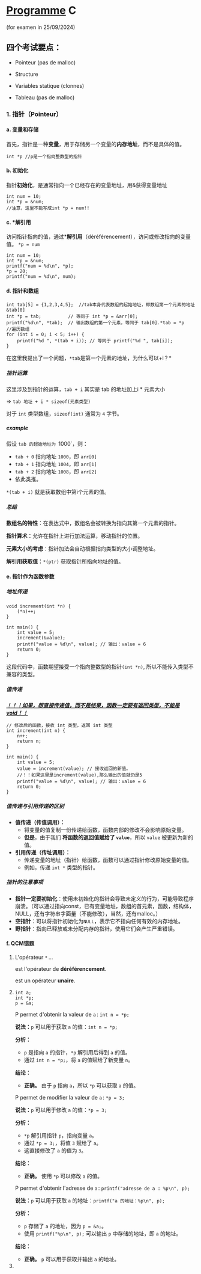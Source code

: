 # **<u>Programme</u> C** 

(for examen in 25/09/2024) 

## 四个考试要点：

- Pointeur (pas de malloc)

- Structure

- Variables statique (clonnes)

- Tableau (pas de malloc)

  

### 1. 指针（Pointeur）

#### a. 变量和存储

首先，指针是一种**变量**，用于存储另一个变量的**内存地址**，而不是具体的值。

```
int *p //p是一个指向整数型的指针
```

#### b. 初始化

指针**初始化**，是通常指向一个已经存在的变量地址，用&获得变量地址

```
int num = 10;
int *p = &num;
//注意，这里不能写成int *p = num!!
```

#### c. *解引用

访问指针指向的值，通过***解引用**（déréférencement），访问或修改指向的变量值。
`*p = num` 

```
int num = 10;
int *p = &num;
printf("num = %d\n", *p);
*p = 20;
printf("num = %d\n", num);
```

#### d. 指针和数组

```
int tab[5] = {1,2,3,4,5};  //tab本身代表数组的起始地址，即数组第一个元素的地址&tab[0]
int *p = tab;          // 等同于 int *p = &arr[0];
printf("%d\n", *tab);  // 输出数组的第一个元素，等同于 tab[0].*tab = *p
//遍历数组
for (int i = 0; i < 5; i++) {
    printf("%d ", *(tab + i)); // 等同于 printf("%d ", tab[i]);
}
```

在这里我提出了一个问题，`*tab`是第一个元素的地址，为什么可以+i？*

##### 指针运算

这里涉及到指针的运算，`tab + i` 其实是 tab 的地址加上i * 元素大小

=>  `tab 地址 + i * sizeof(元素类型)`    

 对于 `int` 类型数组，`sizeof(int)` 通常为 `4` 字节。

##### example

假设 `tab 的起始地址为 `1000`，则：

- `tab + 0` 指向地址 `1000`，即 `arr[0]`
- `tab + 1` 指向地址 `1004`，即 `arr[1]`
- `tab + 2` 指向地址 `1008`，即 `arr[2]`
- 依此类推。

`*(tab + i)` 就是获取数组中第i个元素的值。

##### 总结

**数组名的特性**：在表达式中，数组名会被转换为指向其第一个元素的指针。

**指针算术**：允许在指针上进行加法运算，移动指针的位置。

**元素大小的考虑**：指针加法会自动根据指向类型的大小调整地址。

**解引用获取值**：`*(ptr)` 获取指针所指向地址的值。

#### e. 指针作为函数参数

##### 地址传递

```
void increment(int *n) {
    (*n)++;
}

int main() {
    int value = 5;
    increment(&value);
    printf("value = %d\n", value); // 输出：value = 6
    return 0;
}
```

这段代码中，函数期望接受一个指向整数型的指针`(int *n)`,  所以不能传入类型不兼容的类型。

##### 值传递

***<u>！！！如果，想直接传递值，而不是结果，函数一定要有返回类型，不能是void！！</u>***

```
// 修改后的函数，接收 int 类型，返回 int 类型
int increment(int n) {
    n++;
    return n;
}

int main() {
    int value = 5;
    value = increment(value); // 接收返回的新值。 
    //！！如果这里是increment(value),那么输出的值就仍是5
    printf("value = %d\n", value); // 输出：value = 6
    return 0;
}
```

##### **值传递与引用传递的区别**

- **值传递（传值调用）：**
  - 将变量的值复制一份传递给函数，函数内部的修改不会影响原始变量。
  - **但是**，由于我们 **将函数的返回值赋给了 `value`**，所以 `value` 被更新为新的值。
- **引用传递（传址调用）：**
  - 传递变量的地址（指针）给函数，函数可以通过指针修改原始变量的值。
  - 例如，传递 `int *` 类型的指针。

##### **指针的注意事项**

- **指针一定要初始化**：使用未初始化的指针会导致未定义的行为，可能导致程序崩溃。（可以通过指向const，已有变量地址，数组的首元素，函数，结构体，NULL，还有字符串字面量（不能修改），当然，还有malloc。）
- **空指针**：可以将指针初始化为`NULL`，表示它不指向任何有效的内存地址。
- **野指针**：指向已释放或未分配内存的指针，使用它们会产生严重错误。

#### f. QCM错题

1. L'opérateur `*` ...

   est l'opérateur de **déréférencement**.

   est un opérateur **unaire**.

   

2. ```
   int a;
   int *p;
   p = &a;
   ```

   P permet d'obtenir la valeur de `a` : `int n = *p;`

   **说法：**`p` 可以用于获取 `a` 的值：`int n = *p;`

   **分析：**

   - `p` 是指向 `a` 的指针，`*p` 解引用后得到 `a` 的值。
   - 通过 `int n = *p;`，将 `a` 的值赋给了新变量 `n`。

   **结论：**

   - **正确。** 由于 `p` 指向 `a`，所以 `*p` 可以获取 `a` 的值。

   P permet de modifier la valeur de `a` : `*p = 3;`

   **说法：**`p` 可以用于修改 `a` 的值：`*p = 3;`

   **分析：**

   - `*p` 解引用指针 `p`，指向变量 `a`。
   - 通过 `*p = 3;`，将值 `3` 赋给了 `a`。
   - 这直接修改了 `a` 的值为 `3`。

   **结论：**

   - **正确。** 使用 `*p` 可以修改 `a` 的值。

   P permet d'obtenir l'adresse de `a` : `printf("adresse de a : %p\n", p);`

   **说法：**`p` 可以用于获取 `a` 的地址：`printf("a 的地址：%p\n", p);`

   **分析：**

   - `p` 存储了 `a` 的地址，因为 `p = &a;`。
   - 使用 `printf("%p\n", p);` 可以输出 `p` 中存储的地址，即 `a` 的地址。

   **结论：**

   - **正确。** `p` 可以用于获取并输出 `a` 的地址。

3. 